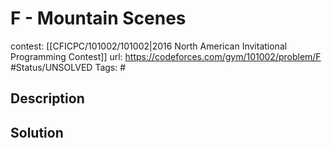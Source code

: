 # F - Mountain Scenes

contest: [[CFICPC/101002/101002|2016 North American Invitational Programming Contest]]
url: https://codeforces.com/gym/101002/problem/F
#Status/UNSOLVED
Tags: #

## Description

## Solution


